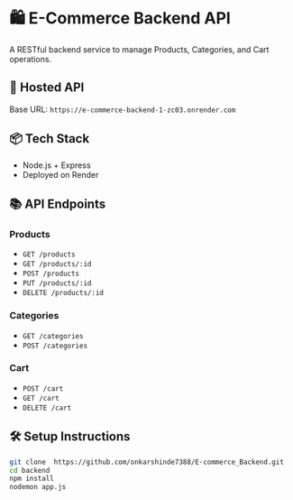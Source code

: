 # 🛍 E-Commerce Backend API

A RESTful backend service to manage Products, Categories, and Cart operations.

## 🚀 Hosted API
Base URL: `https://e-commerce-backend-1-zc03.onrender.com`

## 📦 Tech Stack
- Node.js + Express
- Deployed on Render

## 📚 API Endpoints

### Products
- `GET /products`
- `GET /products/:id`
- `POST /products`
- `PUT /products/:id`
- `DELETE /products/:id`

### Categories
- `GET /categories`
- `POST /categories`

### Cart
- `POST /cart`
- `GET /cart`
- `DELETE /cart`

## 🛠 Setup Instructions

```bash
git clone  https://github.com/onkarshinde7388/E-commerce_Backend.git
cd backend
npm install
nodemon app.js
